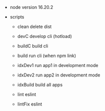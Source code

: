 -   node version
    16.20.2

-   scripts

    -   clean
        delete dist

    -   devC
        develop cli (hotload)

    -   buildC
        build cli
        
    -   build
        run cli (when npm link)
        
    -   idxDev1
        run app1 in development mode
        
    -   idxDev2
        run app2 in development mode
        
    -   idxBuild
        build all apps
        
    -   lint
        eslint
        
    -   lintFix
        eslint
        
